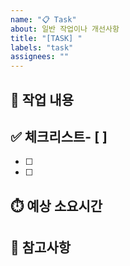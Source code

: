 ```yaml
---
name: "📋 Task"
about: 일반 작업이나 개선사항
title: "[TASK] "
labels: "task"
assignees: ""
---
```


## 📝 작업 내용<!-- 수행할 작업에 대한 설명 -->

## ✅ 체크리스트- [ ]

- [ ]
- [ ]

## ⏱️ 예상 소요시간<!-- 예상 작업 시간 -->

## 📌 참고사항<!-- 관련 이슈, PR, 자료 등 -->
